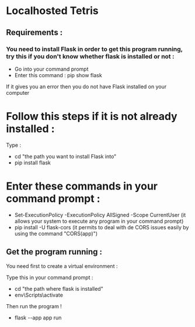 # Localhosted Tetris

## Requirements :

### You need to install Flask in order to get this program running, try this if you don't know whether flask is installed or not :

- Go into your command prompt
- Enter this command : pip show flask

If it gives you an error then you do not have Flask installed on your computer

# Follow this steps if it is not already installed :

Type :

- cd "the path you want to install Flask into"
- pip install flask

# Enter these commands in your command prompt :

- Set-ExecutionPolicy -ExecutionPolicy AllSigned -Scope CurrentUser (it allows your system to execute any program in your command prompt)
- pip install -U flask-cors (it permits to deal with de CORS issues easily by using the command "CORS(app)")

## Get the program running :

You need first to create a virtual environment :

Type this in your command prompt :

- cd "the path where flask is installed"
- env\Scripts\activate

Then run the program !
  
  - flask --app app run
